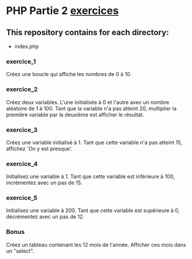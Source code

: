 # PHP Partie 2 [exercices](https://github.com/HedyKatherine/exosPHP/blob/master/exercicesPHP%23partie2.md)
## This repository contains for each directory:
* index.php

### exercice_1
Créez une boucle qui affiche les nombres de 0 à 10.

### exercice_2
Créez deux variables. L'une initialisée à 0 et l'autre avec un nombre aléatoire de 1 à 100.
Tant que la variable n'a pas atteint 20, multiplier la première variable par la deuxième est afficher le résultat.

### exercice_3
Créez une variable initialisé à 1. Tant que cette variable n'a pas atteint 15, affichez 'On y est presque'.

### exercice_4
Initialisez une variable à 1. Tant que cette variable est inférieure à 100, incrémentez avec un pas de 15.

### exercice_5
Initialisez une variable à 200. Tant que cette variable est supérieure à 0, décrémentez avec un pas de 12.

### Bonus
Créez un tableau contenant les 12 mois de l'année. Afficher ces mois dans un "select".
